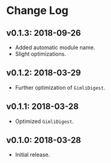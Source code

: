 # Change Log

## v0.1.3: 2018-09-26

* Added automatic module name.
* Slight optimizations.

## v0.1.2: 2018-03-29

* Further optimization of `GimliDigest`.

## v0.1.1: 2018-03-28

* Optimized `GimliDigest`.

## v0.1.0: 2018-03-28

* Initial release.
